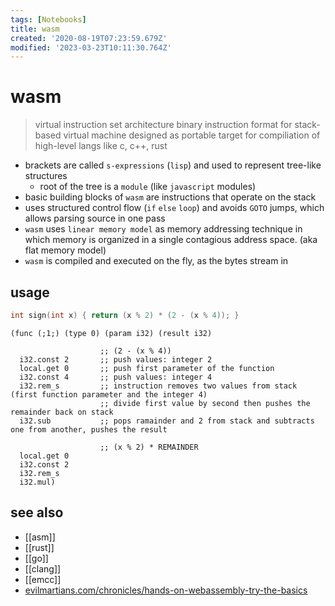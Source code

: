 ```yaml
---
tags: [Notebooks]
title: wasm
created: '2020-08-19T07:23:59.679Z'
modified: '2023-03-23T10:11:30.764Z'
---
```


# wasm

> virtual instruction set architecture
> binary instruction format for stack-based virtual machine
> designed as portable target for compiliation of high-level langs like c, c++, rust

- brackets are called `s-expressions` (`lisp`) and used to represent tree-like structures
  - root of the tree is a `module` (like `javascript` modules)
- basic building blocks of `wasm` are instructions that operate on the stack
- uses structured control flow (`if` `else` `loop`) and avoids `GOTO` jumps, which allows parsing source in one pass
- `wasm` uses `linear memory model` as memory addressing technique in which memory is organized in a single contagious address space. (aka flat memory model)
- `wasm` is compiled and executed on the fly, as the bytes stream in

## usage

```c
int sign(int x) { return (x % 2) * (2 - (x % 4)); }
```

```wasm
(func (;1;) (type 0) (param i32) (result i32)

                    ;; (2 - (x % 4))
  i32.const 2       ;; push values: integer 2
  local.get 0       ;; push first parameter of the function
  i32.const 4       ;; push values: integer 4
  i32.rem_s         ;; instruction removes two values from stack (first function parameter and the integer 4)
                    ;; divide first value by second then pushes the remainder back on stack
  i32.sub           ;; pops ramainder and 2 from stack and subtracts one from another, pushes the result

                    ;; (x % 2) * REMAINDER
  local.get 0
  i32.const 2
  i32.rem_s
  i32.mul)
```

## see also

- [[asm]]
- [[rust]]
- [[go]]
- [[clang]]
- [[emcc]]
- [evilmartians.com/chronicles/hands-on-webassembly-try-the-basics](https://evilmartians.com/chronicles/hands-on-webassembly-try-the-basics)
